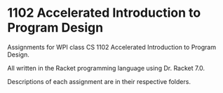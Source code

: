 # 1102 Accelerated Introduction to Program Design

Assignments for WPI class CS 1102 Accelerated Introduction to Program Design.

All written in the Racket programming language using Dr. Racket 7.0.

Descriptions of each assignment are in their respective folders.
